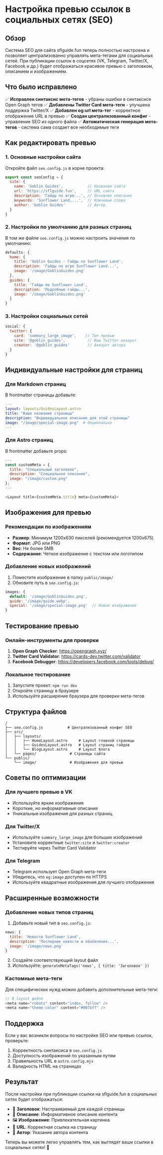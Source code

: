 # Настройка превью ссылок в социальных сетях (SEO)

## Обзор

Система SEO для сайта sflguide.fun теперь полностью настроена и позволяет централизованно управлять мета-тегами для социальных сетей. При публикации ссылок в соцсетях (VK, Telegram, Twitter/X, Facebook и др.) будет отображаться красивое превью с заголовком, описанием и изображением.

## Что было исправлено

✅ **Исправлен синтаксис мета-тегов** - убраны ошибки в синтаксисе Open Graph тегов
✅ **Добавлены Twitter Card мета-теги** - улучшена поддержка Twitter/X
✅ **Добавлен og:url мета-тег** - корректное отображение URL в превью
✅ **Создан централизованный конфиг** - управление SEO из одного файла
✅ **Автоматическая генерация мета-тегов** - система сама создает все необходимые теги

## Как редактировать превью

### 1. Основные настройки сайта

Откройте файл `seo.config.js` в корне проекта:

```javascript
export const seoConfig = {
  site: {
    name: 'Goblin Guides',           // Название сайта
    url: 'https://sflguide.fun',     // URL сайта
    description: 'Гайды по игре...', // Основное описание
    keywords: 'Sunflower Land,...',  // Ключевые слова
    author: 'Goblin Guides'          // Автор
  }
}
```

### 2. Настройки по умолчанию для разных страниц

В том же файле `seo.config.js` можно настроить значения по умолчанию:

```javascript
defaults: {
  home: {
    title: 'Goblin Guides - Гайды по Sunflower Land',
    description: 'Гайды по игре Sunflower Land...',
    image: '/image/GoblinGuides.png'
  },
  guides: {
    title: 'Гайды по Sunflower Land',
    description: 'Подробные гайды...',
    image: '/image/GoblinGuides.png'
  }
}
```

### 3. Настройки социальных сетей

```javascript
social: {
  twitter: {
    card: 'summary_large_image',    // Тип превью
    site: '@goblin_guides',          // Ваш Twitter аккаунт
    creator: '@goblin_guides'        // Аккаунт автора
  }
}
```

## Индивидуальные настройки для страниц

### Для Markdown страниц

В frontmatter страницы добавьте:

```yaml
---
layout: layouts/GuidesLayout.astro
title: "Ваше название страницы"
description: "Индивидуальное описание для этой страницы"
image: "/image/special-image.png"  # Опционально
---
```

### Для Astro страниц

В frontmatter добавьте props:

```javascript
---
const customMeta = {
  title: "Специальный заголовок",
  description: "Специальное описание",
  image: "/image/custom.png"
};
---

<Layout title={customMeta.title} meta={customMeta}>
```

## Изображения для превью

### Рекомендации по изображениям

- **Размер**: Минимум 1200x630 пикселей (рекомендуется 1200x675)
- **Формат**: JPG или PNG
- **Вес**: Не более 5MB
- **Содержание**: Четкое изображение с текстом или логотипом

### Добавление новых изображений

1. Поместите изображение в папку `public/image/`
2. Обновите путь в `seo.config.js`:

```javascript
images: {
  default: '/image/GoblinGuides.png',
  guide: '/image/guide.webp',
  special: '/image/special-image.png'  // Новое изображение
}
```

## Тестирование превью

### Онлайн-инструменты для проверки

1. **Open Graph Checker**: https://opengraph.xyz/
2. **Twitter Card Validator**: https://cards-dev.twitter.com/validator
3. **Facebook Debugger**: https://developers.facebook.com/tools/debug/

### Локальное тестирование

1. Запустите проект: `npm run dev`
2. Откройте страницу в браузере
3. Используйте расширение браузера для проверки мета-тегов

## Структура файлов

```
/
├── seo.config.js           # Централизованный конфиг SEO
├── src/
│   ├── layouts/
│   │   ├── HomeLayout.astro     # Layout главной страницы
│   │   ├── GuidesLayout.astro   # Layout страниц гайдов
│   │   └── BlogLayout.astro     # Layout блога
│   └── pages/               # Страницы сайта
└── public/
    └── image/               # Изображения для превью
```

## Советы по оптимизации

### Для лучшего превью в VK
- Используйте яркие изображения
- Короткие, но информативные описания
- Уникальные изображения для разных страниц

### Для Twitter/X
- Используйте `summary_large_image` для больших изображений
- Установите корректные `twitter:site` и `twitter:creator`
- Тестируйте через Twitter Card Validator

### Для Telegram
- Telegram использует Open Graph мета-теги
- Убедитесь, что `og:image` доступен по HTTPS
- Используйте квадратные изображения для лучшего отображения

## Расширенные возможности

### Добавление новых типов страниц

1. Добавьте новый тип в `seo.config.js`:

```javascript
news: {
  title: 'Новости Sunflower Land',
  description: 'Последние новости и обновления...',
  image: '/image/news.png'
}
```

2. Создайте соответствующий layout файл
3. Используйте: `generateMetaTags('news', { title: 'Заголовок' })`

### Кастомные мета-теги

Для специфических нужд можно добавить дополнительные мета-теги:

```javascript
// В layout файле
<meta name="robots" content="index, follow" />
<meta name="theme-color" content="#007bff" />
```

## Поддержка

Если у вас возникли вопросы по настройке SEO или превью ссылок, проверьте:

1. Корректность синтаксиса в `seo.config.js`
2. Доступность изображений по указанным путям
3. Правильность URL в `astro.config.mjs`
4. Валидность HTML на страницах

## Результат

После настройки при публикации ссылки на sflguide.fun в социальных сетях будет отображаться:

- 🎯 **Заголовок**: Настраиваемый для каждой страницы
- 📝 **Описание**: Информативное описание контента
- 🖼️ **Изображение**: Привлекательная картинка
- 🔗 **URL**: Корректная ссылка на страницу
- 👤 **Автор**: Указание автора контента

Теперь вы можете легко управлять тем, как выглядят ваши ссылки в социальных сетях! 🚀